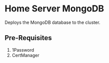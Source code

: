 # Home Server MongoDB

Deploys the MongoDB database to the cluster.

## Pre-Requisites

1. 1Password
2. CertManager